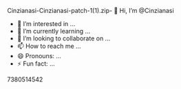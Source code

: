 Cinzianasi-Cinzianasi-patch-1(1).zip- 👋 Hi, I’m @Cinzianasi
- 👀 I’m interested in ...
- 🌱 I’m currently learning ...
- 💞️ I’m looking to collaborate on ...
- 📫 How to reach me ...
- 😄 Pronouns: ...
- ⚡ Fun fact: ...

<!---
Cinzianasi/Cinzianasi is a ✨ special ✨ repository because its `README.md` (this file) appears on your GitHub profile.
You can click the Preview link to take a look at your changes.
--->
7380514542
